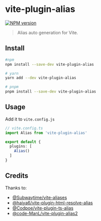 # vite-plugin-alias

[![NPM version](https://img.shields.io/npm/v/vite-plugin-alias?color=a1b858&label=)](https://www.npmjs.com/package/vite-plugin-alias)

> Alias auto generation for Vite.

## Install

```bash
#npm
npm install --save-dev vite-plugin-alias

# yarn
yarn add --dev vite-plugin-alias

# pnpm
pnpm install --save-dev vite-plugin-alias
```

## Usage

Add it to `vite.config.js`

```ts
// vite.config.ts
import Alias from 'vite-plugin-alias'

export default {
  plugins: [
    Alias()
  ]
}
```

## Credits

Thanks to:

- [@Subwaytime/vite-aliases](https://github.com/Subwaytime/vite-aliases)
- [@haiya6/vite-plugin-html-resolve-alias](https://github.com/haiya6/vite-plugin-html-resolve-alias)
- [@Codpoe/vite-plugin-ts-alias](https://github.com/Codpoe/vite-plugin-ts-alias)
- [@code-ManL/vite-plugin-alias2](https://github.com/code-ManL/vite-plugin-alias2)
